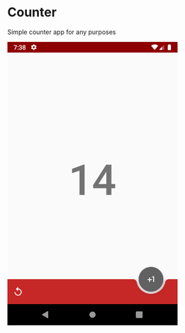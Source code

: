 # Counter
Simple counter app for any purposes

<img src="screenshots/Screenshot_1566157122.png" width="384">
